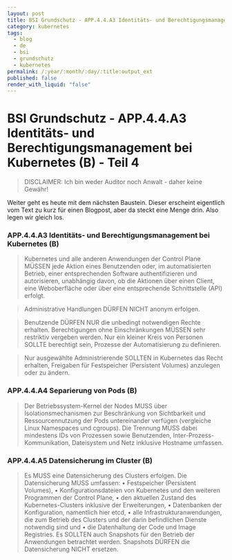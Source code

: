 ```yaml
---
layout: post
title: BSI Grundschutz - APP.4.4.A3 Identitäts- und Berechtigungsmanagement bei Kubernetes (B) - Teil 4
category: kubernetes
tags:
  - blog
  - de
  - bsi
  - grundschutz
  - kubernetes
permalink: /:year/:month/:day/:title:output_ext
published: false
render_with_liquid: "false"
---
```


# BSI Grundschutz - APP.4.4.A3 Identitäts- und Berechtigungsmanagement bei Kubernetes (B) - Teil 4

>DISCLAIMER: Ich bin weder Auditor noch Anwalt - daher keine Gewähr!

Weiter geht es heute mit dem nächsten Baustein. Dieser erscheint eigentlich vom Text zu kurz für einen Blogpost, aber da steckt eine Menge drin. Also legen wir gleich los.
### APP.4.4.A3 Identitäts- und Berechtigungsmanagement bei Kubernetes (B) 

>Kubernetes und alle anderen Anwendungen der Control Plane MÜSSEN jede Aktion eines Benutzenden oder, im automatisierten Betrieb, einer entsprechenden Software authentifizieren und autorisieren, unabhängig davon, ob die Aktionen über einen Client, eine Weboberfläche oder über eine entsprechende Schnittstelle (API) erfolgt.

>Administrative Handlungen DÜRFEN NICHT anonym erfolgen.

>Benutzende DÜRFEN NUR die unbedingt notwendigen Rechte erhalten. Berechtigungen ohne Einschränkungen MÜSSEN sehr restriktiv vergeben werden. Nur ein kleiner Kreis von Personen SOLLTE berechtigt sein, Prozesse der Automatisierung zu definieren. 

>Nur ausgewählte Administrierende SOLLTEN in Kubernetes das Recht erhalten, Freigaben für Festspeicher (Persistent Volumes) anzulegen oder zu ändern.

### APP.4.4.A4 Separierung von Pods (B)

>Der Betriebssystem-Kernel der Nodes MUSS über Isolationsmechanismen zur Beschränkung von Sichtbarkeit und Ressourcennutzung der Pods untereinander verfügen (vergleiche Linux Namespaces und cgroups). Die Trennung MUSS dabei mindestens IDs von Prozessen sowie Benutzenden, Inter-Prozess-Kommunikation, Dateisystem und Netz inklusive Hostname umfassen.

### APP.4.4.A5 Datensicherung im Cluster (B)

>Es MUSS eine Datensicherung des Clusters erfolgen. Die Datensicherung MUSS umfassen: 
>• Festspeicher (Persistent Volumes),
>• Konfigurationsdateien von Kubernetes und den weiteren Programmen der Control Plane,
>• den aktuellen Zustand des Kubernetes-Clusters inklusive der Erweiterungen,
>• Datenbanken der Konfiguration, namentlich hier etcd, 
>• alle Infrastrukturanwendungen, die zum Betrieb des Clusters und der darin befindlichen Dienste notwendig sind und 
>• die Datenhaltung der Code und Image Registries.
> Es SOLLTEN auch Snapshots für den Betrieb der Anwendungen betrachtet werden. Snapshots DÜRFEN die Datensicherung NICHT ersetzen.